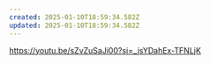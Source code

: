 ```yaml
---
created: 2025-01-10T18:59:34.582Z
updated: 2025-01-10T18:59:34.582Z
---
```

https://youtu.be/sZvZuSaJi00?si=_jsYDahEx-TFNLjK